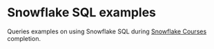 # Snowflake SQL examples

Queries examples on using Snowflake SQL during [Snowflake Courses](https://learn.snowflake.com/en/courses/) completion.